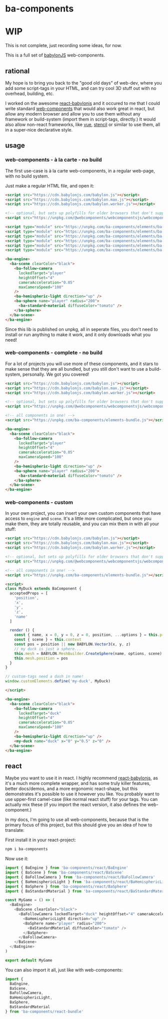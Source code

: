 # ba-components

# WIP

This is not complete, just recording some ideas, for now.


This is a full set of [babylonJS](https://www.babylonjs.com/) web-components.

## rational

My hope is to bring you back to the "good old days" of web-dev, where you add some script-tags in your HTML, and can try cool 3D stuff out with no overhead, building, etc.

I worked on the awesome [react-babylonjs](https://github.com/brianzinn/react-babylonjs) and it occured to me that I could write standard [web-components](https://developer.mozilla.org/en-US/docs/Web/Web_Components) that would also work great in react, but allow any modern browser and allow you to use them without any framework or build-system (import them in script-tags, directly.) It would also allow non-react frameworks, like [vue](https://vuejs.org/), [stencil](https://stenciljs.com/) or similar to use them, all in a super-nice declarative style.

## usage

### web-components - à la carte - no build

The first use-case is à la carte web-components, in a regular web-page, with no build system.

Just make a regular HTML file, and open it:

```html
<script src="https://cdn.babylonjs.com/babylon.js"></script>
<script src="https://cdn.babylonjs.com/babylon.max.js"></script>
<script src="https://cdn.babylonjs.com/babylon.worker.js"></script>

<!-- optional, but sets up polyfills for older browsers that don't support web-components -->
<script src="https://unpkg.com/@webcomponents/webcomponentsjs/webcomponents-bundle.js"></script>

<script type="module" src="https://unpkg.com/ba-components/elements/ba-engine.js"></script>
<script type="module" src="https://unpkg.com/ba-components/elements/ba-scene.js"></script>
<script type="module" src="https://unpkg.com/ba-components/elements/ba-follow-camera.js"></script>
<script type="module" src="https://unpkg.com/ba-components/elements/ba-hemispheric-light.js"></script>
<script type="module" src="https://unpkg.com/ba-components/elements/ba-sphere.js"></script>
<script type="module" src="https://unpkg.com/ba-components/elements/ba-standard-material.js"></script>

<ba-engine>
  <ba-scene clearColor="black">
    <ba-follow-camera
      lockedTarget="player"
      heightOffset="4"
      cameraAcceleration="0.05"
      maxCameraSpeed="100"
    />
    <ba-hemispheric-light direction="up" />
    <ba-sphere name="player" radius="200">
      <ba-standard-material diffuseColor="tomato" />
    </ba-sphere>
  </ba-scene>
</ba-engine>
```

Since this lib is published on unpkg, all in seperate files, you don't need to install or run anything to make it work, and it only downloads what you need!


### web-components - complete - no build

For a lot of projects you will use more of these components, and it stars to make sense that they are all bundled, but you still don't want to use a build-system, personally. We got you covered!

```html
<script src="https://cdn.babylonjs.com/babylon.js"></script>
<script src="https://cdn.babylonjs.com/babylon.max.js"></script>
<script src="https://cdn.babylonjs.com/babylon.worker.js"></script>

<!-- optional, but sets up polyfills for older browsers that don't support web-components -->
<script src="https://unpkg.com/@webcomponents/webcomponentsjs/webcomponents-bundle.js"></script>

<!-- all components in one! -->
<script src="https://unpkg.com/ba-components/elements-bundle.js"></script>

<ba-engine>
  <ba-scene clearColor="black">
    <ba-follow-camera
      lockedTarget="player"
      heightOffset="4"
      cameraAcceleration="0.05"
      maxCameraSpeed="100"
    />
    <ba-hemispheric-light direction="up" />
    <ba-sphere name="player" radius="200">
      <ba-standard-material diffuseColor="tomato" />
    </ba-sphere>
  </ba-scene>
</ba-engine>
```

### web-components - custom 

In your own project, you can insert your own custom components that have access to `engine` and `scene`. It's a little more complicated, but once you make them, they are totally reusable, and you can mix them in with all your stuff:

```html
<script src="https://cdn.babylonjs.com/babylon.js"></script>
<script src="https://cdn.babylonjs.com/babylon.max.js"></script>
<script src="https://cdn.babylonjs.com/babylon.worker.js"></script>

<!-- optional, but sets up polyfills for older browsers that don't support web-components -->
<script src="https://unpkg.com/@webcomponents/webcomponentsjs/webcomponents-bundle.js"></script>

<!-- all components in one! -->
<script src="https://unpkg.com/ba-components/elements-bundle.js"></script>

<script>
class MyDuck extends BaComponent {
  acceptedProps = [
    'position',
    'x',
    'y',
    'z',
    'name'
  ]

  render () {
    const { name, x = 0, y = 0, z = 0, position, ...options } = this.props
    const { scene } = this.context
    const pos = position || new BABYLON.Vector3(x, y, z)
    // my duck is just a sphere...
    this.mesh = BABYLON.MeshBuilder.CreateSphere(name, options, scene)
    this.mesh.position = pos
  }
}

// custom-tags need a dash in name!
window.customElements.define('my-duck', MyDuck)

</script>

<ba-engine>
  <ba-scene clearColor="black">
    <ba-follow-camera
      lockedTarget="duck"
      heightOffset="4"
      cameraAcceleration="0.05"
      maxCameraSpeed="100"
    />
    <ba-hemispheric-light direction="up" />
    <my-duck name="duck" x="0" y="0.5" z="0" />
  </ba-scene>
</ba-engine>
```


## react

Maybe you want to use it in react. I highly recommend [react-babylonjs](https://github.com/brianzinn/react-babylonjs), as it's a much more complete wrapper, and has some truly killer features, better docs/demos, and a more ergonomic react-shape, but this demonstrates it's possible to use it however you like. You probably want to use upper-first camel-case (like normal react stuff) for your tags. You can actually mix these (if you import the react version, it also defines the web-component.)

In my docs, I'm going to use all web-components, because that is the primary focus of this project, but this should give you an idea of how to translate:

First install it in your react-project:

```sh
npm i ba-components
```

Now use it:

```js
import { BaEngine } from 'ba-components/react/BaEngine'
import { BaScene } from 'ba-components/react/BaScene'
import { BaFollowCamera } from 'ba-components/react/BaFollowCamera'
import { BaHemisphericLight } from 'ba-components/react/BaHemisphericLight'
import { BaSphere } from 'ba-components/react/BaSphere'
import { BaStandardMaterial } from 'ba-components/react/BaStandardMaterial'

const MyGame = () => (
  <BaEngine>
    <BaScene clearColor="black">
      <BaFollowCamera lockedTarget="duck" heightOffset="4" cameraAcceleration="0.05" maxCameraSpeed="100">
        <BaHemisphericLight direction="up" />
        <BaSphere name="player" radius="200">
          <BaStandardMaterial diffuseColor="tomato" />
        </BaSphere>
      </BaFollowCamera>
    </BaScene>
  </BaEngine>
)

export default MyGame

```

You can also import it all, just like with web-components:

```js
import {
  BaEngine,
  BaScene,
  BaFollowCamera,
  BaHemisphericLight,
  BaSphere,
  BaStandardMaterial
} from 'ba-components/react-bundle'
```